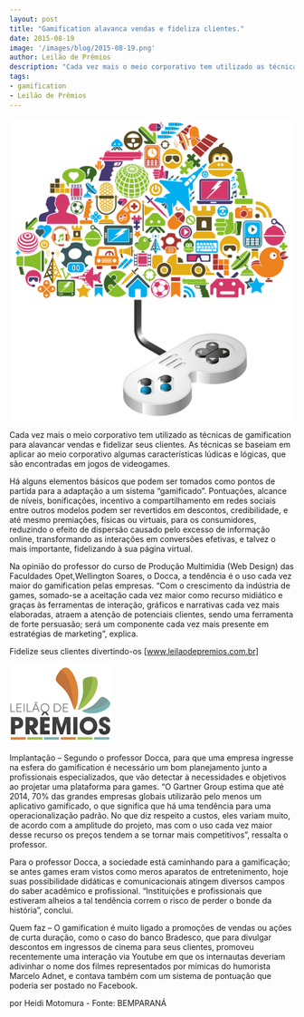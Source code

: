 ```yaml
---
layout: post
title: "Gamification alavanca vendas e fideliza clientes."
date: 2015-08-19
image: '/images/blog/2015-08-19.png'
author: Leilão de Prêmios
description: "Cada vez mais o meio corporativo tem utilizado as técnicas de gamification para alavancar vendas e fidelizar seus clientes. As técnicas se baseiam em aplicar ao meio corporativo algumas características lúdicas e lógicas, que são encontradas em jogos de videogames"
tags:
- gamification
- Leilão de Prêmios
---
```


![Alt text](/images/blog/2015-08-19.png "Gamification alavanca vendas e fideliza clientes")

Cada vez mais o meio corporativo tem utilizado as técnicas de gamification para alavancar vendas e fidelizar seus clientes. As técnicas se baseiam em aplicar ao meio corporativo algumas características lúdicas e lógicas, que são encontradas em jogos de videogames.

Há alguns elementos básicos que podem ser tomados como pontos de partida para a adaptação a um sistema “gamificado”. Pontuações, alcance de níveis, bonificações, incentivo a compartilhamento em redes sociais entre outros modelos podem ser revertidos em descontos, credibilidade, e até mesmo premiações, físicas ou virtuais, para os consumidores, reduzindo o efeito de dispersão causado pelo excesso de informação online, transformando as interações em conversões efetivas, e talvez o mais importante, fidelizando à sua página virtual.

Na opinião do professor do curso de Produção Multimídia (Web Design) das Faculdades Opet,Wellington Soares, o Docca, a tendência é o uso cada vez maior do gamification pelas empresas. “Com o crescimento da indústria de games, somado-se a aceitação cada vez maior como recurso midiático e graças às ferramentas de interação, gráficos e narrativas cada vez mais elaboradas, atraem a atenção de potenciais clientes, sendo uma ferramenta de forte persuasão; será um componente cada vez mais presente em estratégias de marketing”, explica.


Fidelize seus clientes divertindo-os [www.leilaodepremios.com.br] 

![Alt text](/images/logo.png "Leilão de Prêmios")

Implantação – Segundo o professor Docca, para que uma empresa ingresse na esfera do gamification é necessário um bom planejamento junto a profissionais especializados, que vão detectar à necessidades e objetivos ao projetar uma plataforma para games. “O Gartner Group estima que até 2014, 70% das grandes empresas globais utilizarão pelo menos um aplicativo gamificado, o que significa que há uma tendência para uma operacionalização padrão. No que diz respeito a custos, eles variam muito, de acordo com a amplitude do projeto, mas com o uso cada vez maior desse recurso os preços tendem a se tornar mais competitivos”, ressalta o professor.

Para o professor Docca, a sociedade está caminhando para a gamificação; se antes games eram vistos como meros aparatos de entretenimento, hoje suas possibilidade didáticas e comunicacionais atingem diversos campos do saber acadêmico e profissional. “Instituições e profissionais que estiveram alheios a tal tendência correm o risco de perder o bonde da história”, conclui.

Quem faz – O gamification é muito ligado a promoções de vendas ou ações de curta duração, como o caso do banco Bradesco, que para divulgar descontos em ingressos de cinema para seus clientes, promoveu recentemente uma interação via Youtube em que os internautas deveriam adivinhar o nome dos filmes representados por mímicas do humorista Marcelo Adnet, e contava também com um sistema de pontuação que poderia ser postado no Facebook.

por Heidi Motomura - Fonte: BEMPARANÁ
